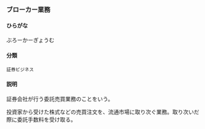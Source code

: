 <div style="display:none;">

## [あ行](securities-terms?id=あ行)
## [か行](securities-terms?id=か行)
## [さ行](securities-terms?id=さ行)
## [た行](securities-terms?id=た行)
## [な行](securities-terms?id=な行)
## [は行](securities-terms?id=は行)

</div>

### ブローカー業務

#### ひらがな

ぶろーかーぎょうむ

#### 分類

`証券ビジネス`

#### 説明

証券会社が行う委託売買業務のことをいう。
投資家から受けた株式などの売買注文を、流通市場に取り次ぐ業務。取り次いだ際に委託手数料を受け取る。

<div style="display:none;">

## [ま行](securities-terms?id=ま行)
## [や行](securities-terms?id=や行)
## [ら行](securities-terms?id=ら行)
## [わ行](securities-terms?id=わ行)
## [英数字・記号](securities-terms?id=英数字・記号)

</div>

